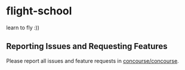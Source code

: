 # flight-school
learn to fly :))

## Reporting Issues and Requesting Features

Please report all issues and feature requests in [concourse/concourse](https://github.com/concourse/concourse/issues).
